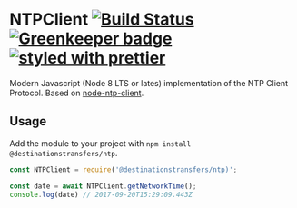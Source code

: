 # NTPClient [![Build Status](https://travis-ci.org/ffflorian/ntpclient.svg)](http://travis-ci.org/ffflorian/ntpclient) [![Greenkeeper badge](https://badges.greenkeeper.io/ffflorian/ntpclient.svg)](https://greenkeeper.io/) [![styled with prettier](https://img.shields.io/badge/styled_with-prettier-ff69b4.svg)](https://github.com/prettier/prettier)

Modern Javascript (Node 8 LTS or lates) implementation of the NTP Client Protocol. Based on [node-ntp-client](https://github.com/moonpyk/node-ntp-client).

## Usage
Add the module to your project with `npm install @destinationstransfers/ntp`.

```js
const NTPClient = require('@destinationstransfers/ntp)';

const date = await NTPClient.getNetworkTime();
console.log(date) // 2017-09-20T15:29:09.443Z

```
